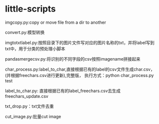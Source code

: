 # little-scripts
imgcopy.py:copy or move file from a dir to another

convert.py:模型转换

imgtotxtlabel.py:按照目录下的图片文件写对应的图片名称的txt，并将label写到txt中，用于分类的预处理小脚本

pandasmergecsv.py:将识别的不同字段的csv按照imagename拼接起来

char_process.py:label_to_char,直接根据已有的label的csv文件生成char.csv，(并根据freechars.csv进行更新),完整版，
执行方式：python char_process.py test

label_to_char.py: 直接根据已有的label_freechars.csv去生成freechars_update.csv

txt_drop.py：txt文件去重

cut_image.py:批量cut image



